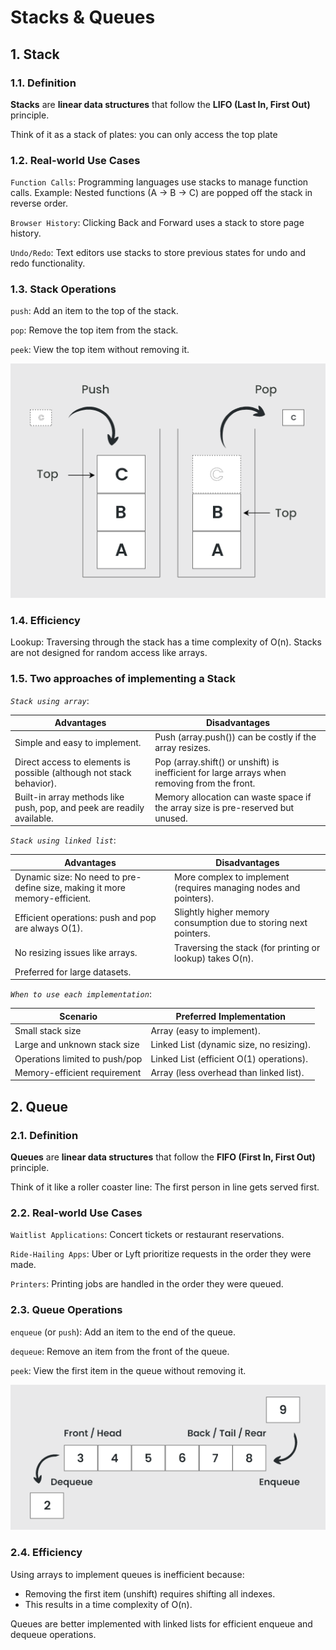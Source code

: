 # Stacks & Queues

## 1. Stack

### 1.1. Definition

**Stacks** are **linear data structures** that follow the **LIFO (Last In, First Out)** principle.

Think of it as a stack of plates: you can only access the top plate

### 1.2. Real-world Use Cases

`Function Calls`: Programming languages use stacks to manage function calls. Example: Nested functions (A → B → C) are popped off the stack in reverse order.

`Browser History`: Clicking Back and Forward uses a stack to store page history.

`Undo/Redo`: Text editors use stacks to store previous states for undo and redo functionality.

### 1.3. Stack Operations

`push`: Add an item to the top of the stack.

`pop`: Remove the top item from the stack.

`peek`: View the top item without removing it.

<p align="center">
    <img src="../assets/stack-operations.png">
</p>

### 1.4. Efficiency

Lookup: Traversing through the stack has a time complexity of O(n).
Stacks are not designed for random access like arrays.

### 1.5. Two approaches of implementing a Stack

*`Stack using array`*:

| Advantages                                                             | Disadvantages                                                                                 |
|------------------------------------------------------------------------|-----------------------------------------------------------------------------------------------|
| Simple and easy to implement.                                         | Push (array.push()) can be costly if the array resizes.                                    |
| Direct access to elements is possible (although not stack behavior). | Pop (array.shift() or unshift) is inefficient for large arrays when removing from the front. |
| Built-in array methods like push, pop, and peek are readily available. | Memory allocation can waste space if the array size is pre-reserved but unused.             |

*`Stack using linked list`*:

| Advantages                                                              | Disadvantages                                                             |
|-------------------------------------------------------------------------|---------------------------------------------------------------------------|
| Dynamic size: No need to pre-define size, making it more memory-efficient. | More complex to implement (requires managing nodes and pointers).         |
| Efficient operations: push and pop are always O(1).                       | Slightly higher memory consumption due to storing next pointers.          |
| No resizing issues like arrays.                                          | Traversing the stack (for printing or lookup) takes O(n).                 |
| Preferred for large datasets.                                            |                                                                           |

*`When to use each implementation`*:

| Scenario                          | Preferred Implementation                     |
|-----------------------------------|---------------------------------------------|
| Small stack size                  | Array (easy to implement).                  |
| Large and unknown stack size      | Linked List (dynamic size, no resizing).    |
| Operations limited to push/pop    | Linked List (efficient O(1) operations).    |
| Memory-efficient requirement      | Array (less overhead than linked list).     |

## 2. Queue

### 2.1. Definition

**Queues** are **linear data structures** that follow the **FIFO (First In, First Out)** principle.

Think of it like a roller coaster line: The first person in line gets served first.

### 2.2. Real-world Use Cases

`Waitlist Applications`: Concert tickets or restaurant reservations.

`Ride-Hailing Apps`: Uber or Lyft prioritize requests in the order they were made.

`Printers`: Printing jobs are handled in the order they were queued.

### 2.3. Queue Operations

`enqueue` (or `push`): Add an item to the end of the queue.

`dequeue`: Remove an item from the front of the queue.

`peek`: View the first item in the queue without removing it.

<p align="center">
    <img src="../assets/queue-operations.png">
</p>

### 2.4. Efficiency

Using arrays to implement queues is inefficient because:

- Removing the first item (unshift) requires shifting all indexes.
- This results in a time complexity of O(n).

Queues are better implemented with linked lists for efficient enqueue and dequeue operations.

